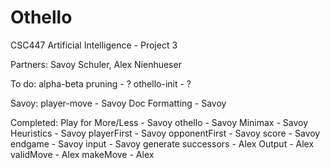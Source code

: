 # Othello
CSC447 Artificial Intelligence - Project 3

Partners: Savoy Schuler, Alex Nienhueser

To do:
	alpha-beta pruning	- ?
	othello-init		- ?
	

Savoy: 	player-move		- Savoy
	Doc Formatting		- Savoy 

Completed:
	Play for More/Less	- Savoy
	othello			- Savoy	
	Minimax			- Savoy
	Heuristics		- Savoy	
	playerFirst		- Savoy
	opponentFirst		- Savoy	
	score			- Savoy
	endgame			- Savoy
	input 			- Savoy
	generate successors	- Alex
	Output 			- Alex
	validMove		- Alex
	makeMove		- Alex
